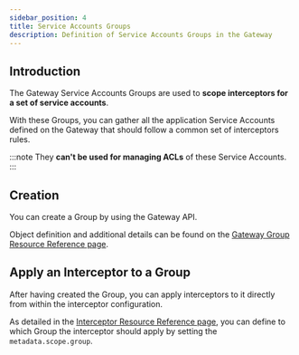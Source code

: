 ```yaml
---
sidebar_position: 4
title: Service Accounts Groups
description: Definition of Service Accounts Groups in the Gateway
---
```


## Introduction

The Gateway Service Accounts Groups are used to **scope interceptors for a set of service accounts**. 

With these Groups, you can gather all the application Service Accounts defined on the Gateway that should follow a common set of interceptors rules.

:::note
They **can't be used for managing ACLs** of these Service Accounts.
:::

## Creation

You can create a Group by using the Gateway API.

Object definition and additional details can be found on the [Gateway Group Resource Reference page](/gateway/reference/resources-reference/#gatewaygroup).

## Apply an Interceptor to a Group

After having created the Group, you can apply interceptors to it directly from within the interceptor configuration.

As detailed in the [Interceptor Resource Reference page](/gateway/reference/resources-reference/#interceptor), you can define to which Group the interceptor should apply by setting the `metadata.scope.group`.